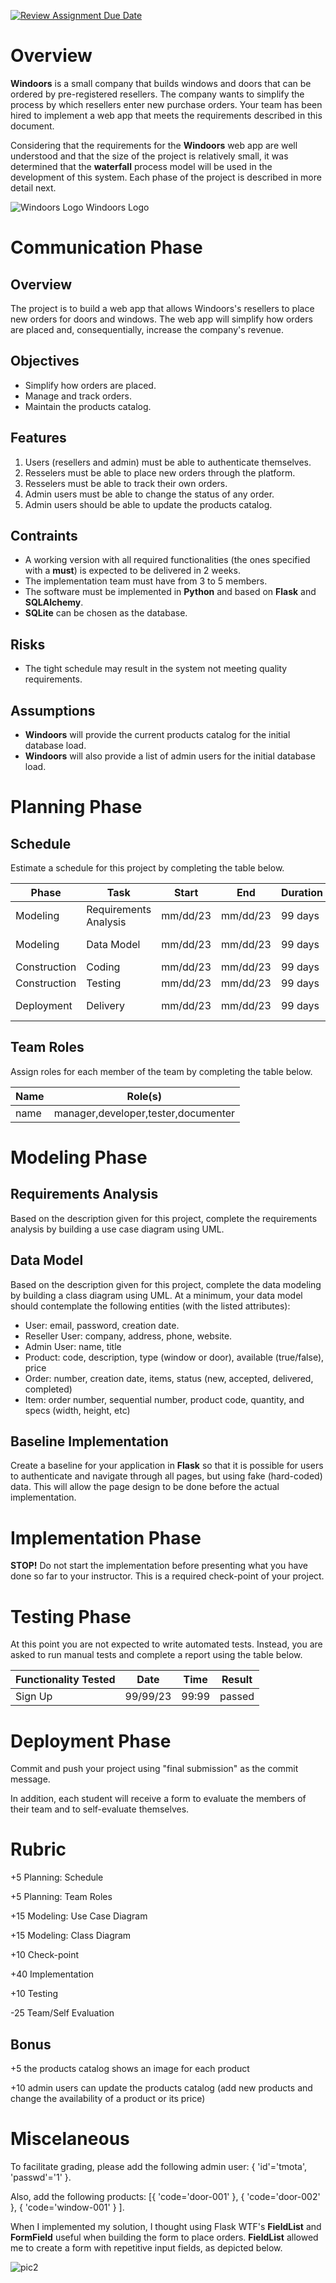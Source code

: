 [![Review Assignment Due Date](https://classroom.github.com/assets/deadline-readme-button-24ddc0f5d75046c5622901739e7c5dd533143b0c8e959d652212380cedb1ea36.svg)](https://classroom.github.com/a/tvudxptQ)
# Overview

**Windoors** is a small company that builds windows and doors that can be ordered by pre-registered resellers. The company wants to simplify the process by which resellers enter new purchase orders. Your team has been hired to implement a web app that meets the requirements described in this document.

Considering that the requirements for the **Windoors** web app are well understood and that the size of the project is relatively small, it was determined that the **waterfall** process model will be used in the development of this system. Each phase of the project is described in more detail next. 

![Windoors Logo](pics/pic1.png)
Windoors Logo

# Communication Phase

## Overview

The project is to build a web app that allows Windoors's resellers to place new orders for doors and windows. The web app will simplify how orders are placed and, consequentially, increase the company's revenue. 

## Objectives 

* Simplify how orders are placed.
* Manage and track orders.
* Maintain the products catalog.

## Features 

1. Users (resellers and admin) must be able to authenticate themselves. 
2. Resselers must be able to place new orders through the platform.
3. Resselers must be able to track their own orders. 
4. Admin users must be able to change the status of any order. 
5. Admin users should be able to update the products catalog. 

## Contraints 

* A working version with all required functionalities (the ones specified with a **must**) is expected to be delivered in 2 weeks. 
* The implementation team must have from 3 to 5 members. 
* The software must be implemented in **Python** and based on **Flask** and **SQLAlchemy**. 
* **SQLite** can be chosen as the database. 

## Risks 

* The tight schedule may result in the system not meeting quality requirements. 

## Assumptions 

* **Windoors** will provide the current products catalog for the initial database load. 
* **Windoors** will also provide a list of admin users for the initial database load. 

# Planning Phase

## Schedule 

Estimate a schedule for this project by completing the table below. 

|Phase|Task|Start|End|Duration|Deliverable|
|---|---|---|---|---|---|
|Modeling|Requirements Analysis|mm/dd/23|mm/dd/23|99 days|Use Case Diagram|
|Modeling|Data Model|mm/dd/23|mm/dd/23|99 days|Class Diagram|
|Construction|Coding|mm/dd/23|mm/dd/23|99 days|Code|
|Construction|Testing|mm/dd/23|mm/dd/23|99 days|Test Report|
|Deployment|Delivery|mm/dd/23|mm/dd/23|99 days|Final Commit/Push|

## Team Roles

Assign roles for each member of the team by completing the table below. 

|Name|Role(s)|
|--|--|
|name|manager,developer,tester,documenter|

# Modeling Phase

## Requirements Analysis 

Based on the description given for this project, complete the requirements analysis by building a use case diagram using UML.  

## Data Model 

Based on the description given for this project, complete the data modeling by building a class diagram using UML. At a minimum, your data model should contemplate the following entities (with the listed attributes):

* User: email, password, creation date. 
* Reseller User: company, address, phone, website. 
* Admin User: name, title
* Product: code, description, type (window or door), available (true/false), price
* Order: number, creation date, items, status (new, accepted, delivered, completed)
* Item: order number, sequential number, product code, quantity, and specs (width, height, etc)

## Baseline Implementation

Create a baseline for your application in **Flask** so that it is possible for users to authenticate and navigate through all pages, but using fake (hard-coded) data. This will allow the page design to be done before the actual implementation. 

# Implementation Phase

**STOP!** Do not start the implementation before presenting what you have done so far to your instructor. This is a required check-point of your project. 

# Testing Phase

At this point you are not expected to write automated tests.  Instead, you are asked to run manual tests and complete a report using the table below. 

|Functionality Tested|Date|Time|Result|
|--|--|--|--|
|Sign Up|99/99/23|99:99|passed|

# Deployment Phase

Commit and push your project using "final submission" as the commit message. 

In addition, each student will receive a form to evaluate the members of their team and to self-evaluate themselves.  

# Rubric 

+5 Planning: Schedule

+5 Planning: Team Roles 

+15 Modeling: Use Case Diagram 

+15 Modeling: Class Diagram

+10 Check-point

+40 Implementation

+10 Testing 

-25 Team/Self Evaluation

## Bonus

+5 the products catalog shows an image for each product

+10 admin users can update the products catalog (add new products and change the availability of a product or its price)

# Miscelaneous 

To facilitate grading, please add the following admin user: { 'id'='tmota', 'passwd'='1' }.

Also, add the following products: [{ 'code='door-001' }, { 'code='door-002' }, { 'code='window-001' } ].

When I implemented my solution, I thought using Flask WTF's **FieldList** and **FormField** useful when building the form to place orders. **FieldList** allowed me to create a form with repetitive input fields, as depicted below. 

![pic2](pics/pic2.png)
